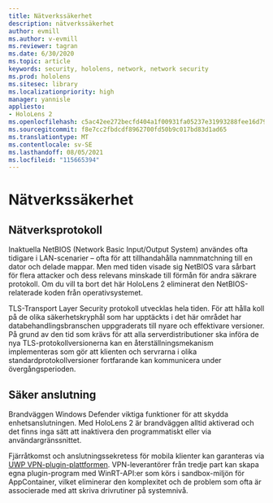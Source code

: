 ```yaml
---
title: Nätverkssäkerhet
description: nätverkssäkerhet
author: evmill
ms.author: v-evmill
ms.reviewer: tagran
ms.date: 6/30/2020
ms.topic: article
keywords: security, hololens, network, network security
ms.prod: hololens
ms.sitesec: library
ms.localizationpriority: high
manager: yannisle
appliesto:
- HoloLens 2
ms.openlocfilehash: c5ac42ee272becfd404a1f00931fa05237e31993288fee16d79d73f79aade646
ms.sourcegitcommit: f8e7cc2fbdcdf8962700fd50b9c017bd83d1ad65
ms.translationtype: MT
ms.contentlocale: sv-SE
ms.lasthandoff: 08/05/2021
ms.locfileid: "115665394"
---
```

# <a name="network-security"></a>Nätverkssäkerhet

## <a name="network-protocols"></a>Nätverksprotokoll

Inaktuella NetBIOS (Network Basic Input/Output System) användes ofta tidigare i LAN-scenarier – ofta för att tillhandahålla namnmatchning till en dator och delade mappar. Men med tiden visade sig NetBIOS vara sårbart för flera attacker och dess relevans minskade till förmån för andra säkrare protokoll. Om du vill ta bort det här HoloLens 2 eliminerat den NetBIOS-relaterade koden från operativsystemet.

TLS-Transport Layer Security protokoll utvecklas hela tiden. För att hålla koll på de olika säkerhetskryphål som har upptäckts i det här området har databehandlingsbranschen uppgraderats till nyare och effektivare versioner. På grund av den tid som krävs för att alla serverdistributioner ska införa de nya TLS-protokollversionerna kan en återställningsmekanism implementeras som gör att klienten och servrarna i olika standardprotokollversioner fortfarande kan kommunicera under övergångsperioden.

## <a name="secure-connectivity"></a>Säker anslutning 

Brandväggen Windows Defender viktiga funktioner för att skydda enhetsanslutningen. Med HoloLens 2 är brandväggen alltid aktiverad och det finns inga sätt att inaktivera den programmatiskt eller via användargränssnittet.

Fjärråtkomst och anslutningssekretess för mobila klienter kan garanteras via [UWP VPN-plugin-plattformen](/uwp/api/Windows.Networking.Vpn?view=winrt-19041). VPN-leverantörer från tredje part kan skapa egna plugin-program med WinRT-API:er som körs i sandbox-miljön för AppContainer, vilket eliminerar den komplexitet och de problem som ofta är associerade med att skriva drivrutiner på systemnivå.
